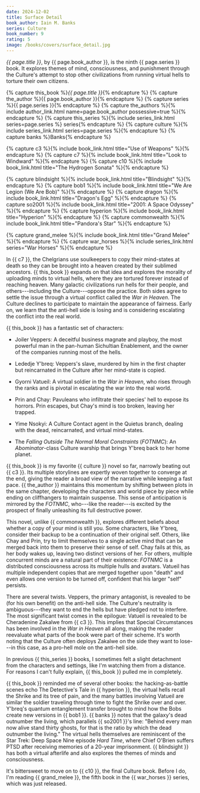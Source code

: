 ```yaml
---
date: 2024-12-02
title: Surface Detail
book_author: Iain M. Banks
series: Culture
book_number: 9
rating: 5
image: /books/covers/surface_detail.jpg
---
```


<cite class="book-title">{{ page.title }}</cite>, by <span
class="author-name">{{ page.book_author }}</span>, is the ninth <span
class="book-series">{{ page.series }}</span> book. It explores themes of mind,
consciousness, and punishment through the Culture's attempt to stop other
civilizations from running virtual hells to torture their own citizens.

{% capture this_book %}<cite class="book-title">{{ page.title }}</cite>{% endcapture %}
{% capture the_author %}<span class="author-name">{{ page.book_author }}</span>{% endcapture %}
{% capture series %}<span class="book-series">{{ page.series }}</span>{% endcapture %}
{% capture the_authors %}{% include author_link.html name=page.book_author possessive=true %}{% endcapture %}
{% capture this_series %}{% include series_link.html series=page.series %} series{% endcapture %}
{% capture culture %}{% include series_link.html series=page.series %}{% endcapture %}
{% capture banks %}<span class="author-name">Banks</span>{% endcapture %}

{% capture c3 %}{% include book_link.html title="Use of Weapons" %}{% endcapture %}
{% capture c7 %}{% include book_link.html title="Look to Windward" %}{% endcapture %}
{% capture c10 %}{% include book_link.html title="The Hydrogen Sonata" %}{% endcapture %}

{% capture blindsight %}{% include book_link.html title="Blindsight" %}{% endcapture %}
{% capture bob1 %}{% include book_link.html title="We Are Legion (We Are Bob)" %}{% endcapture %}
{% capture dragon %}{% include book_link.html title="Dragon's Egg" %}{% endcapture %}
{% capture so2001 %}{% include book_link.html title="2001: A Space Odyssey" %}{% endcapture %}
{% capture hyperion %}{% include book_link.html title="Hyperion" %}{% endcapture %}
{% capture commonwealth %}{% include book_link.html title="Pandora's Star" %}{% endcapture %}

{% capture grand_melee %}{% include book_link.html title="Grand Melee" %}{% endcapture %}
{% capture war_horses %}{% include series_link.html series="War Horses" %}{% endcapture %}

In {{ c7 }}, the Chelgrians use soulkeepers to copy their mind-states at death
so they can be brought into a heaven created by their sublimed ancestors. {{
this_book }} expands on that idea and explores the morality of uploading minds
to virtual hells, where they are tortured forever instead of reaching heaven.
Many galactic civilizations run hells for their people, and others---including
the Culture---oppose the practice. Both sides agree to settle the issue
through a virtual conflict called the _War in Heaven_. The Culture declines to
participate to maintain the appearance of fairness. Early on, we learn that
the anti-hell side is losing and is considering escalating the conflict into
the real world.

{{ this_book }} has a fantastic set of characters:

- Joiler Veppers: A deceitful business magnate and playboy, the most powerful
  man in the pan-human Sichultian Enablement, and the owner of the companies
  running most of the hells.

- Lededje Y'breq: Veppers's slave, murdered by him in the first chapter but
  reincarnated in the Culture after her mind-state is copied.

- Gyorni Vatueil: A virtual soldier in the _War in Heaven_, who rises through
  the ranks and is pivotal in escalating the war into the real world.

- Prin and Chay: Pavuleans who infiltrate their species' hell to expose its
  horrors. Prin escapes, but Chay's mind is too broken, leaving her trapped.

- Yime Nsokyi: A Culture Contact agent in the Quietus branch, dealing with the
  dead, reincarnated, and virtual mind-states.

- The _Falling Outside The Normal Moral Constraints_ (_FOTNMC_): An
  _Abominator_-class Culture warship that brings Y'breq back to her home planet.

{{ this_book }} is my favorite {{ culture }} novel so far, narrowly beating
out {{ c3 }}. Its multiple storylines are expertly woven together to converge
at the end, giving the reader a broad view of the narrative while keeping a
fast pace. {{ the_author }} maintains this momentum by shifting between plots
in the same chapter, developing the characters and world piece by piece while
ending on cliffhangers to maintain suspense. This sense of anticipation is
mirrored by the _FOTNMC_, who---like the reader---is excited by the prospect
of finally unleashing its full destructive power.

This novel, unlike {{ commonwealth }}, explores different beliefs about
whether a copy of your mind is still you. Some characters, like Y'breq,
consider their backup to be a continuation of their original self. Others,
like Chay and Prin, try to limit themselves to a single active mind that can
be merged back into them to preserve their sense of self. Chay fails at this,
as her body wakes up, leaving two distinct versions of her. For others,
multiple concurrent minds are a natural part of their existence: _FOTNMC_ is a
distributed consciousness across its multiple hulls and avatars. Vatueil has
multiple independent copies that are merged together upon "death" and even
allows one version to be turned off, confident that his larger "self"
persists.

There are several twists. Veppers, the primary antagonist, is revealed to be
(for his own benefit) on the anti-hell side. The Culture's neutrality is
ambiguous---they want to end the hells but have pledged not to interfere. The
most significant twist comes in the epilogue: Vatueil is revealed to be
Cheradenine Zakalwe from {{ c3 }}. This implies that Special Circumstances has
been involved in the _War in Heaven_ all along, making the reader reevaluate
what parts of the book were part of their scheme. It's worth noting that the
Culture often deploys Zakalwe on the side they want to lose---in this case, as
a pro-hell mole on the anti-hell side.

In previous {{ this_series }} books, I sometimes felt a slight detachment from
the characters and settings, like I'm watching them from a distance. For
reasons I can't fully explain, {{ this_book }} pulled me in completely.

{{ this_book }} reminded me of several other books: the hacking-as-battle
scenes echo The Detective's Tale in {{ hyperion }}, the virtual hells recall
the Shrike and its tree of pain, and the many battles involving Vatueil are
similar the soldier traveling through time to fight the Shrike over and over.
Y'breq's quantum entanglement transfer brought to mind how the Bobs create new
versions in {{ bob1 }}. {{ banks }} notes that the galaxy's dead outnumber the
living, which parallels {{ so2001 }}'s line: "Behind every man now alive stand
thirty ghosts, for that is the ratio by which the dead outnumber the living."
The virtual hells themselves are reminiscent of the Star Trek: Deep Space Nine
episode <cite class="tv-show-title">Hard Time</cite>, where Chief O'Brien
suffers PTSD after receiving memories of a 20-year imprisonment. {{ blindsight
}} has both a virtual afterlife and also explores the themes of minds and
consciousness.

It's bittersweet to move on to {{ c10 }}, the final Culture book. Before I do,
I'm reading {{ grand_melee }}, the fifth book in the {{ war_horses }} series,
which was just released. 

